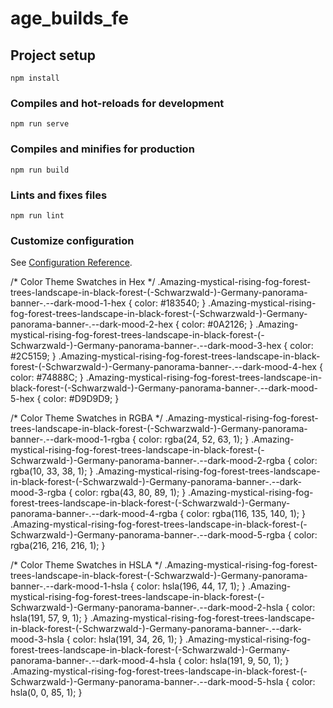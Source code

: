# age_builds_fe

## Project setup
```
npm install
```

### Compiles and hot-reloads for development
```
npm run serve
```

### Compiles and minifies for production
```
npm run build
```

### Lints and fixes files
```
npm run lint
```

### Customize configuration
See [Configuration Reference](https://cli.vuejs.org/config/).

/* Color Theme Swatches in Hex */
.Amazing-mystical-rising-fog-forest-trees-landscape-in-black-forest-(-Schwarzwald-)-Germany-panorama-banner-.--dark-mood-1-hex { color: #183540; }
.Amazing-mystical-rising-fog-forest-trees-landscape-in-black-forest-(-Schwarzwald-)-Germany-panorama-banner-.--dark-mood-2-hex { color: #0A2126; }
.Amazing-mystical-rising-fog-forest-trees-landscape-in-black-forest-(-Schwarzwald-)-Germany-panorama-banner-.--dark-mood-3-hex { color: #2C5159; }
.Amazing-mystical-rising-fog-forest-trees-landscape-in-black-forest-(-Schwarzwald-)-Germany-panorama-banner-.--dark-mood-4-hex { color: #74888C; }
.Amazing-mystical-rising-fog-forest-trees-landscape-in-black-forest-(-Schwarzwald-)-Germany-panorama-banner-.--dark-mood-5-hex { color: #D9D9D9; }

/* Color Theme Swatches in RGBA */
.Amazing-mystical-rising-fog-forest-trees-landscape-in-black-forest-(-Schwarzwald-)-Germany-panorama-banner-.--dark-mood-1-rgba { color: rgba(24, 52, 63, 1); }
.Amazing-mystical-rising-fog-forest-trees-landscape-in-black-forest-(-Schwarzwald-)-Germany-panorama-banner-.--dark-mood-2-rgba { color: rgba(10, 33, 38, 1); }
.Amazing-mystical-rising-fog-forest-trees-landscape-in-black-forest-(-Schwarzwald-)-Germany-panorama-banner-.--dark-mood-3-rgba { color: rgba(43, 80, 89, 1); }
.Amazing-mystical-rising-fog-forest-trees-landscape-in-black-forest-(-Schwarzwald-)-Germany-panorama-banner-.--dark-mood-4-rgba { color: rgba(116, 135, 140, 1); }
.Amazing-mystical-rising-fog-forest-trees-landscape-in-black-forest-(-Schwarzwald-)-Germany-panorama-banner-.--dark-mood-5-rgba { color: rgba(216, 216, 216, 1); }

/* Color Theme Swatches in HSLA */
.Amazing-mystical-rising-fog-forest-trees-landscape-in-black-forest-(-Schwarzwald-)-Germany-panorama-banner-.--dark-mood-1-hsla { color: hsla(196, 44, 17, 1); }
.Amazing-mystical-rising-fog-forest-trees-landscape-in-black-forest-(-Schwarzwald-)-Germany-panorama-banner-.--dark-mood-2-hsla { color: hsla(191, 57, 9, 1); }
.Amazing-mystical-rising-fog-forest-trees-landscape-in-black-forest-(-Schwarzwald-)-Germany-panorama-banner-.--dark-mood-3-hsla { color: hsla(191, 34, 26, 1); }
.Amazing-mystical-rising-fog-forest-trees-landscape-in-black-forest-(-Schwarzwald-)-Germany-panorama-banner-.--dark-mood-4-hsla { color: hsla(191, 9, 50, 1); }
.Amazing-mystical-rising-fog-forest-trees-landscape-in-black-forest-(-Schwarzwald-)-Germany-panorama-banner-.--dark-mood-5-hsla { color: hsla(0, 0, 85, 1); }